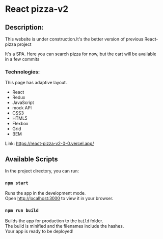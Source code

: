 <h1>React pizza-v2</h1>

<h2>Description:</h2>
<p>This website is under construction.It's the better version of previous React-pizza project</p>
<p>It's a SPA. Here you can search pizza for now, but the cart will be available in a few commits</p>

<h3>Technologies:</h3>
<p>This page has adaptive layout.</p>
<ul>
<li>React</li>
<li>Redux</li>
<li>JavaScript</li>
<li>mock API</li>
<li>CSS3</li>
<li>HTML5</li> 
<li>Flexbox</li>
<li>Grid</li>
<li>BEM</li>
</ul>

Link: https://react-pizza-v2-0-0.vercel.app/

## Available Scripts

In the project directory, you can run:

### `npm start`

Runs the app in the development mode.\
Open [http://localhost:3000](http://localhost:3000) to view it in your browser.

### `npm run build`

Builds the app for production to the `build` folder.\
The build is minified and the filenames include the hashes.\
Your app is ready to be deployed!
